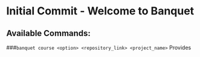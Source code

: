 # Initial Commit - Welcome to Banquet

## Available Commands:

###```banquet course <option> <repository_link> <project_name>```
Provides